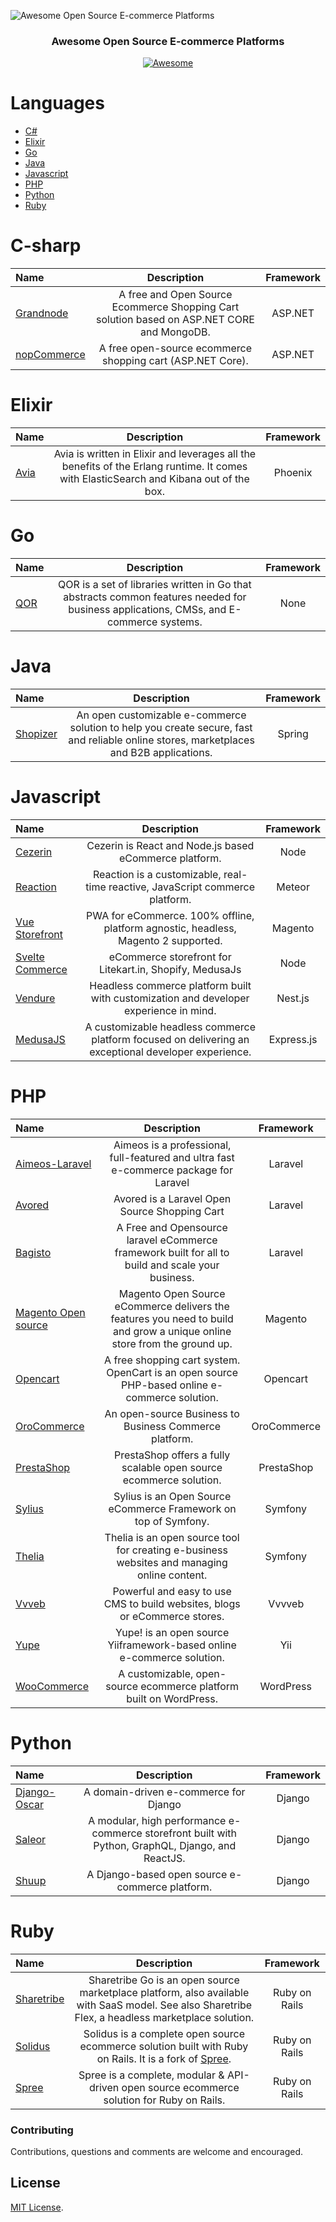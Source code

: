 ![Awesome Open Source E-commerce Platforms](https://imgur.com/RwADfWz.png)

<h3 align="center">Awesome Open Source E-commerce Platforms</h3>
<p align="center">
  <a href="https://github.com/sindresorhus/awesome">
    <img alt="Awesome" src="https://cdn.rawgit.com/sindresorhus/awesome/d7305f38d29fed78fa85652e3a63e154dd8e8829/media/badge.svg">
  </a>
  </p>

# Languages

- [C#](#c-sharp)
- [Elixir](#elixir)
- [Go](#go)
- [Java](#java)
- [Javascript](#Javascript)
- [PHP](#php)
- [Python](#python)
- [Ruby](#ruby)

# C-sharp

| Name                                                       |                                        Description                                         | Framework |
| :--------------------------------------------------------- | :----------------------------------------------------------------------------------------: | :-------: |
| [Grandnode](https://github.com/grandnode/grandnode)        | A free and Open Source Ecommerce Shopping Cart solution based on ASP.NET CORE and MongoDB. |  ASP.NET  |
| [nopCommerce](https://github.com/nopSolutions/nopCommerce) |                 A free open-source ecommerce shopping cart (ASP.NET Core).                 |  ASP.NET  |

# Elixir

| Name                                         |                                                              Description                                                               | Framework |
| :------------------------------------------- | :------------------------------------------------------------------------------------------------------------------------------------: | :-------: |
| [Avia](https://github.com/aviacommerce/avia) | Avia is written in Elixir and leverages all the benefits of the Erlang runtime. It comes with ElasticSearch and Kibana out of the box. |  Phoenix  |

# Go

| Name                              |                                                              Description                                                               | Framework |
| :-------------------------------- | :------------------------------------------------------------------------------------------------------------------------------------: | :-------: |
| [QOR](https://github.com/qor/qor) | QOR is a set of libraries written in Go that abstracts common features needed for business applications, CMSs, and E-commerce systems. |   None    |

# Java

| Name                                                       |                                                               Description                                                               | Framework |
| :--------------------------------------------------------- | :-------------------------------------------------------------------------------------------------------------------------------------: | :-------: |
| [Shopizer](https://github.com/shopizer-ecommerce/shopizer) | An open customizable e-commerce solution to help you create secure, fast and reliable online stores, marketplaces and B2B applications. |  Spring   |

# Javascript

| Name                                                           |                                    Description                                     | Framework |
| :------------------------------------------------------------- | :--------------------------------------------------------------------------------: | :-------: |
| [Cezerin](https://github.com/cezerin/cezerin)                  |               Cezerin is React and Node.js based eCommerce platform.               |   Node    |
| [Reaction](https://github.com/reactioncommerce/reaction)       |   Reaction is a customizable, real-time reactive, JavaScript commerce platform.    |  Meteor   |
| [Vue Storefront](https://github.com/DivanteLtd/vue-storefront) | PWA for eCommerce. 100% offline, platform agnostic, headless, Magento 2 supported. |  Magento  |
| [Svelte Commerce](https://github.com/itswadesh/svelte-commerce) |             eCommerce storefront for Litekart.in, Shopify, MedusaJs               |   Node    |
| [Vendure](https://github.com/vendure-ecommerce/vendure) | Headless commerce platform built with customization and developer experience in mind.     |   Nest.js |
| [MedusaJS](https://github.com/medusajs/medusa) | A customizable headless commerce platform focused on delivering an exceptional developer experience.| Express.js |

# PHP

| Name                                                                    |                                                       Description                                                        |  Framework  |
| :---------------------------------------------------------------------- | :----------------------------------------------------------------------------------------------------------------------: | :---------: |
| [Aimeos-Laravel](https://github.com/aimeos/aimeos-laravel)              |                  Aimeos is a professional, full-featured and ultra fast e-commerce package for Laravel                   |   Laravel   |
| [Avored](https://github.com/avored/laravel-ecommerce)                   |                                      Avored is a Laravel Open Source Shopping Cart                                       |   Laravel   |
| [Bagisto](https://github.com/bagisto/bagisto)                           |            A Free and Opensource laravel eCommerce framework built for all to build and scale your business.             |   Laravel   |
| [Magento Open source](https://magento.com/products/magento-open-source) | Magento Open Source eCommerce delivers the features you need to build and grow a unique online store from the ground up. |   Magento   |
| [Opencart](https://github.com/opencart/opencart)                        |              A free shopping cart system. OpenCart is an open source PHP-based online e-commerce solution.               |  Opencart   |
| [OroCommerce](https://github.com/oroinc/orocommerce-application)        |                                  An open-source Business to Business Commerce platform.                                  | OroCommerce |
| [PrestaShop](https://github.com/PrestaShop/PrestaShop)                  |                            PrestaShop offers a fully scalable open source ecommerce solution.                            | PrestaShop  |
| [Sylius](https://github.com/Sylius/Sylius)                              |                             Sylius is an Open Source eCommerce Framework on top of Symfony.                              |   Symfony   |
| [Thelia](https://github.com/thelia/thelia)                              |               Thelia is an open source tool for creating e-business websites and managing online content.                |   Symfony   |
| [Vvveb](https://github.com/givanz/Vvveb)                                |              Powerful and easy to use CMS to build websites, blogs or eCommerce stores.                                  |  Vvvveb     |
| [Yupe](https://github.com/yupe/yupe)                                    |                          Yupe! is an open source Yiiframework-based online e-commerce solution.                          |     Yii     |
| [WooCommerce](https://github.com/woocommerce/woocommerce)                              |               A customizable, open-source ecommerce platform built on WordPress.                |   WordPress   |

# Python

| Name                                                         |                                            Description                                             | Framework |
| :----------------------------------------------------------- | :------------------------------------------------------------------------------------------------: | :-------: |
| [Django-Oscar](https://github.com/django-oscar/django-oscar) |                               A domain-driven e-commerce for Django                                |  Django   |
| [Saleor](https://github.com/mirumee/saleor)                  | A modular, high performance e-commerce storefront built with Python, GraphQL, Django, and ReactJS. |  Django   |
| [Shuup](https://github.com/shuup/shuup)                      |                          A Django-based open source e-commerce platform.                           |  Django   |

# Ruby

| Name                                                   |                                                                   Description                                                                    |   Framework   |
| :----------------------------------------------------- | :----------------------------------------------------------------------------------------------------------------------------------------------: | :-----------: |
| [Sharetribe](https://github.com/sharetribe/sharetribe) | Sharetribe Go is an open source marketplace platform, also available with SaaS model. See also Sharetribe Flex, a headless marketplace solution. | Ruby on Rails |
| [Solidus](https://github.com/solidusio/solidus)        |       Solidus is a complete open source ecommerce solution built with Ruby on Rails. It is a fork of [Spree](https://spreecommerce.org/).        | Ruby on Rails |
| [Spree](https://github.com/spree/spree)                |                           Spree is a complete, modular & API-driven open source ecommerce solution for Ruby on Rails.                            | Ruby on Rails |

### Contributing

Contributions, questions and comments are welcome and encouraged.

## License

[MIT License](http://opensource.org/licenses/MIT).
